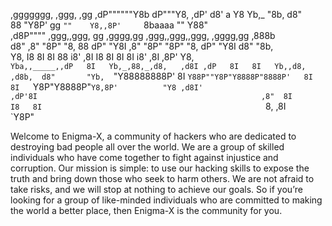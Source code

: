 
   ,ggggggg,                                                              ,ggg,          ,gg
 ,dP""""""Y8b                                                            dP"""Y8,      ,dP' 
 d8'    a  Y8                                                            Yb,_  "8b,   d8"   
 88     "Y8P'               gg                                            `""    Y8,,8P'    
 `8baaaa                    ""                                                    Y88"      
,d8P""""      ,ggg,,ggg,    gg     ,gggg,gg   ,ggg,,ggg,,ggg,     ,gggg,gg       ,888b      
d8"          ,8" "8P" "8,   88    dP"  "Y8I  ,8" "8P" "8P" "8,   dP"  "Y8I      d8" "8b,    
Y8,          I8   8I   8I   88   i8'    ,8I  I8   8I   8I   8I  i8'    ,8I    ,8P'    Y8,   
`Yba,,_____,,dP   8I   Yb,_,88,_,d8,   ,d8I ,dP   8I   8I   Yb,,d8,   ,d8b,  d8"       "Yb, 
  `"Y88888888P'   8I   `Y88P""Y8P"Y8888P"8888P'   8I   8I   `Y8P"Y8888P"`Y8,8P'          "Y8
                                       ,d8I'                                                
                                     ,dP'8I                                                 
                                    ,8"  8I                                                 
                                    I8   8I                                                 
                                    `8, ,8I                                                 
                                     `Y8P"                                                  
 

Welcome to Enigma-X, a community of hackers who are dedicated to destroying bad people all over the world.
We are a group of skilled individuals who have come together to fight against injustice and corruption.
Our mission is simple: to use our hacking skills to expose the truth and bring down those who seek to harm others.
We are not afraid to take risks, and we will stop at nothing to achieve our goals.
So if you’re looking for a group of like-minded individuals who are committed to making the world a better place, then Enigma-X is the community for you.
